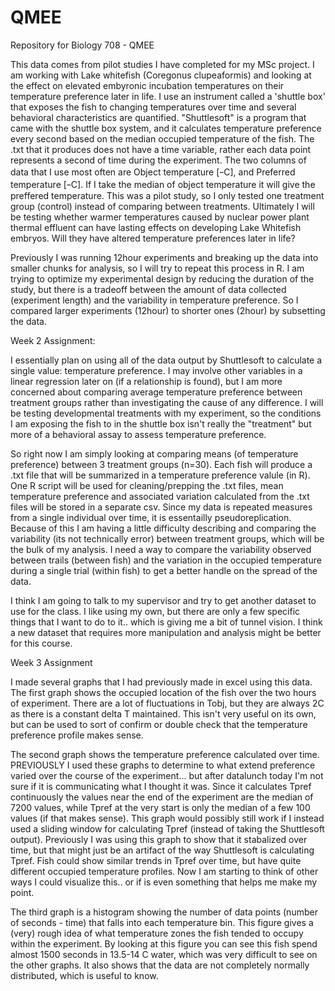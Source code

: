 # QMEE
Repository for Biology 708 - QMEE

This data comes from pilot studies I have completed for my MSc project. I am working with Lake whitefish (Coregonus clupeaformis) and looking at the effect on elevated embyronic incubation temperatures on their temperature preference later in life. I use an instrument called a 'shuttle box' that exposes the fish to changing temperatures over time and several behavioral characteristics are quantified. "Shuttlesoft" is a program that came with the shuttle box system, and it calculates temperature preference every second based on the median occupied temperature of the fish. The .txt that it produces does not have a time variable, rather each data point represents a second of time during the experiment. The two columns of data that I use most often are Object temperature [ｰC], and Preferred temperature [ｰC]. If I take the median of object temperature it will give the preffered temperature. This was a pilot study, so I only tested one treatment group (control) instead of comparing between treatments. Ultimately I will be testing whether warmer temperatures caused by nuclear power plant thermal effluent can have lasting effects on developing Lake Whitefish embryos. Will they have altered temperature preferences later in life? 

Previously I was running 12hour experiments and breaking up the data into smaller chunks for analysis, so I will try to repeat this process in R. I am trying to optimize my experimental design by reducing the duration of the study, but there is a tradeoff between the amount of data collected (experiment length) and the variability in temperature preference. So I compared larger experiments (12hour) to shorter ones (2hour) by subsetting the data. 


Week 2 Assignment: 

I essentially plan on using all of the data output by Shuttlesoft to calculate a single value: temperature preference. I may involve other variables in a linear regression later on (if a relationship is found), but I am more concerned about comparing average temperature preference between treatment groups rather than investigating the cause of any difference. I will be testing developmental treatments with my experiment, so the conditions I am exposing the fish to in the shuttle box isn't really the "treatment" but more of a behavioral assay to assess temperature preference. 

So right now I am simply looking at comparing means (of temperature preference) between 3 treatment groups (n=30). Each fish will produce a .txt file that will be summarized in a temperature preference valule (in R). One R script will be used for cleaning/prepping the .txt files, mean temperature preference and associated variation calculated from the .txt files will be stored in a separate csv. Since my data is repeated measures from a single individual over time, it is essentailly pseudoreplication. Because of this I am having a little difficulty describing and comparing the variability (its not technically error) between treatment groups, which will be the bulk of my analysis. I need a way to compare the variability observed between trails (between fish) and the variation in the occupied temperature during a single trial (within fish) to get a better handle on the spread of the data. 

I think I am going to talk to my supervisor and try to get another dataset to use for the class. I like using my own, but there are only a few specific things that I want to do to it.. which is giving me a bit of tunnel vision. I think a new dataset that requires more manipulation and analysis might be better for this course. 


Week 3 Assignment 

I made several graphs that I had previously made in excel using this data. The first graph shows the occupied location of the fish over the two hours of experiment. There are a lot of fluctuations in Tobj, but they are always 2C as there is a constant delta T maintained. This isn't very useful on its own, but can be used to sort of confirm or double check that the temperature preference profile makes sense. 

The second graph shows the temperature preference calculated over time. PREVIOUSLY I used these graphs to determine to what extend preference varied over the course of the experiment... but after datalunch today I'm not sure if it is communicating what I thought it was. Since it calculates Tpref continuously the values near the end of the experiment are the median of 7200 values, while Tpref at the very start is only the median of a few 100 values (if that makes sense). This graph would possibly still work if I instead used a sliding window for calculating Tpref (instead of taking the Shuttlesoft output). Previously I was using this graph to show that it stabalized over time, but that might just be an artifact of the way Shuttlesoft is calculating Tpref. Fish could show similar trends in Tpref over time, but have quite different occupied temperature profiles. Now I am starting to think of other ways I could visualize this.. or if is even something that helps me make my point. 

The third graph is a histogram showing the number of data points (number of seconds - time) that falls into each temperature bin. This figure gives a (very) rough idea of what temperature zones the fish tended to occupy within the experiment. By looking at this figure you can see this fish spend almost 1500 seconds in 13.5-14 C water, which was very difficult to see on the other graphs. It also shows that the data are not completely normally distributed, which is useful to know. 

